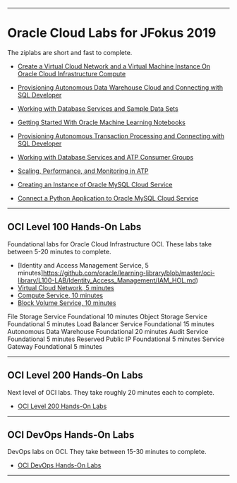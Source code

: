 
----

<!-- img align="center" src="instructions/images/meetupbanner.png" width = "956px" -->

# Oracle Cloud Labs for JFokus 2019 #

The ziplabs are short and fast to complete.

+ [Create a Virtual Cloud Network and a Virtual Machine Instance On Oracle Cloud Infrastructure Compute](https://github.com/oracle/learning-library/blob/master/ziplabs/oci-vm)
+ [Provisioning Autonomous Data Warehouse Cloud and Connecting with SQL Developer](https://github.com/oracle/learning-library/blob/master/ziplabs/adw-provisioning)
+ [Working with Database Services and Sample Data Sets](https://github.com/oracle/learning-library/tree/master/ziplabs/adw-services)
+ [Getting Started With Oracle Machine Learning Notebooks](https://github.com/oracle/learning-library/blob/master/ziplabs/adw-machine-learning)
+ [Provisioning Autonomous Transaction Processing and Connecting with SQL Developer](https://github.com/oracle/learning-library/blob/master/ziplabs/atp-provisioning)
+ [Working with Database Services and ATP Consumer Groups](https://github.com/oracle/learning-library/blob/master/ziplabs/atp-services)
+ [Scaling, Performance, and Monitoring in ATP](https://github.com/oracle/learning-library/blob/master/ziplabs/atp-scaling)

+ [Creating an Instance of Oracle MySQL Cloud Service](https://github.com/oracle/learning-library/blob/master/ziplabs/mysql-instance)
+ [Connect a Python Application to Oracle MySQL Cloud Service](https://github.com/oracle/learning-library/blob/master/ziplabs/python-mysql-accs)

----

## OCI Level 100 Hands-On Labs ##

Foundational labs for Oracle Cloud Infrastructure OCI.
These labs take between 5-20 minutes to complete.

+ [Identity and Access Management Service, 5 minutes]https://github.com/oracle/learning-library/blob/master/oci-library/L100-LAB/Identity_Access_Management/IAM_HOL.md)
+ [Virtual Cloud Network, 5 minutes](https://github.com/oracle/learning-library/blob/master/oci-library/L100-LAB/Virtual_Cloud_Network/VCN_HOL.md)
+ [Compute Service, 10 minutes](https://github.com/oracle/learning-library/blob/master/oci-library/L100-LAB/Compute_Services/Compute_HOL.md)
+ [Block Volume Service, 10 minutes](https://github.com/oracle/learning-library/blob/master/oci-library/L100-LAB/Block_Volume/Block_Volume_HOL.md)

File Storage Service 	Foundational 	10 minutes
Object Storage Service 	Foundational 	5 minutes
Load Balancer Service 	Foundational 	15 minutes
Autonomous Data Warehouse 	Foundational 	20 minutes
Audit Service 	Foundational 	5 minutes
Reserved Public IP 	Foundational 	5 minutes
Service Gateway 	Foundational 	5 minutes


----

## OCI Level 200 Hands-On Labs ##

Next level of OCI labs. They take roughly 20 minutes each to complete.

+ [OCI Level 200 Hands-On Labs](https://github.com/oracle/learning-library/tree/master/oci-library#oci-level-200-hands-on-labs)

----

## OCI DevOps Hands-On Labs ## 

DevOps labs on OCI. They take between 15-30 minutes to complete.

+ [OCI DevOps Hands-On Labs](https://github.com/oracle/learning-library/tree/master/oci-library#oci-devops-hands-on-labs)

----